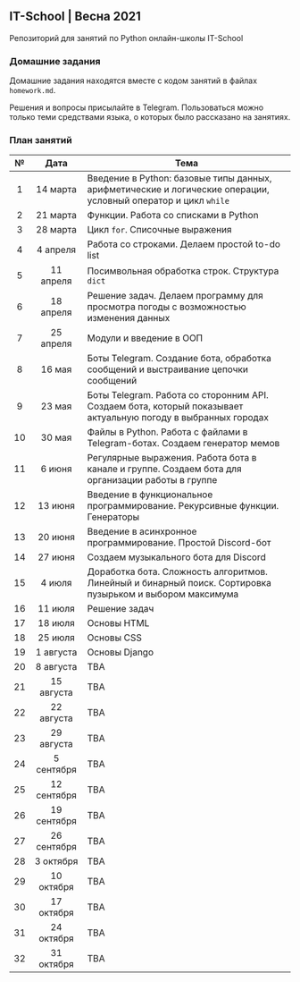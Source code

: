## IT-School | Весна 2021

Репозиторий для занятий по Python онлайн-школы IT-School

### Домашние задания
Домашние задания находятся вместе с кодом занятий в файлах `homework.md`.

Решения и вопросы присылайте в Telegram. Пользоваться можно только теми средствами языка, о которых было рассказано на занятиях.

### План занятий

|№|Дата|Тема |
|:-:|:-:|-|
|1|14 марта|Введение в Python: базовые типы данных, арифметические и логические операции, условный оператор и цикл `while`|
|2|21 марта|Функции. Работа со списками в Python|
|3|28 марта|Цикл `for`. Списочные выражения|
|4|4 апреля|Работа со строками. Делаем простой to-do list|
|5|11 апреля|Посимвольная обработка строк. Структура `dict`|
|6|18 апреля|Решение задач. Делаем программу для просмотра погоды с возможностью изменения данных|
|7|25 апреля|Модули и введение в ООП|
|8|16 мая|Боты Telegram. Создание бота, обработка сообщений и выстраивание цепочки сообщений|
|9|23 мая|Боты Telegram. Работа со сторонним API. Создаем бота, который показывает актуальную погоду в выбранных городах|
|10|30 мая|Файлы в Python. Работа с файлами в Telegram-ботах. Создаем генератор мемов|
|11|6 июня|Регулярные выражения. Работа бота в канале и группе. Создаем бота для организации работы в группе|
|12|13 июня|Введение в функциональное программирование. Рекурсивные функции. Генераторы|
|13|20 июня|Введение в асинхронное программирование. Простой Discord-бот|
|14|27 июня|Создаем музыкального бота для Discord|
|15|4 июля|Доработка бота. Сложность алгоритмов. Линейный и бинарный поиск. Сортировка пузырьком и выбором максимума |
|16|11 июля|Решение задач|
|17|18 июля|Основы HTML|
|18|25 июля|Основы CSS|
|19|1 августа|Основы Django|
|20|8 августа|TBA|
|21|15 августа|TBA|
|22|22 августа|TBA|
|23|29 августа|TBA|
|24|5 сентября|TBA|
|25|12 сентября|TBA|
|26|19 сентября|TBA|
|27|26 сентября|TBA|
|28|3 октября|TBA|
|29|10 октября|TBA|
|30|17 октября|TBA|
|31|24 октября|TBA|
|32|31 октября|TBA|

